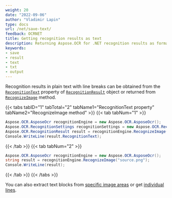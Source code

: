 ```yaml
---
weight: 20
date: "2022-09-06"
author: "Vladimir Lapin"
type: docs
url: /net/save-text/
feedback: OCRNET
title: Getting recognition results as text
description: Returning Aspose.OCR for .NET recognition results as formatted text.
keywords:
- save
- result
- text
- txt
- output
---
```


Recognition results in plain text with line breaks can be obtained from the [`RecognitionText`](https://reference.aspose.com/ocr/net/aspose.ocr/recognitionresult/recognitiontext/) property of [`RecognitionResult`](https://reference.aspose.com/ocr/net/aspose.ocr/recognitionresult/) object or returned from [`RecognizeImage`](https://reference.aspose.com/ocr/net/aspose.ocr/asposeocr/recognizeimage/#recognizeimage_6) method.

{{< tabs tabID="1" tabTotal="2" tabName1="RecognitionText property" tabName2="RecognizeImage method" >}}
{{< tab tabNum="1" >}}
```csharp
Aspose.OCR.AsposeOcr recognitionEngine = new Aspose.OCR.AsposeOcr();
Aspose.OCR.RecognitionSettings recognitionSettings = new Aspose.OCR.RecognitionSettings();
Aspose.OCR.RecognitionResult result = recognitionEngine.RecognizeImage("source.png", recognitionSettings);
Console.WriteLine(result.RecognitionText);
```
{{< /tab >}}
{{< tab tabNum="2" >}}
```csharp
Aspose.OCR.AsposeOcr recognitionEngine = new Aspose.OCR.AsposeOcr();
string result = recognitionEngine.RecognizeImage("source.png");
Console.WriteLine(result);
```
{{< /tab >}}
{{< /tabs >}}

You can also extract text blocks from [specific image areas](/ocr/net/image-regions-extract/) or get [individual lines](/ocr/net/image-line-extract/).
